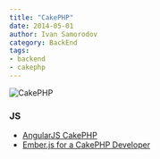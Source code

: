 ```yaml
---
title: "CakePHP"
date: 2014-05-01
author: Ivan Samorodov
category: BackEnd
tags:
- backend
- cakephp
---
```


![CakePHP](http://cakephp.org/img/cake-logo.png)

### JS
- [AngularJS CakePHP](http://hantsy.blogspot.com/search/label/CakePHP)
- [Ember.js for a CakePHP Developer](http://www.slideshare.net/jtrapp07/introduction-to-ember)